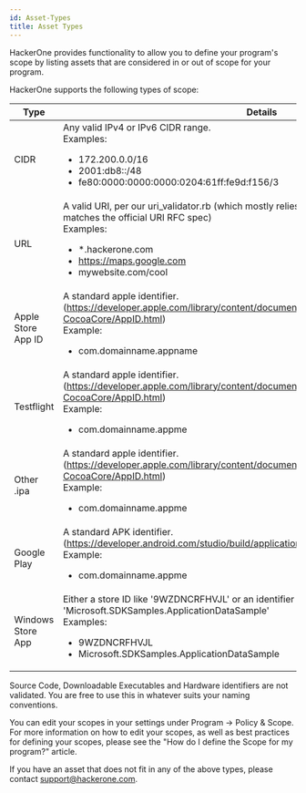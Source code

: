 ```yaml
---
id: Asset-Types
title: Asset Types
---
```

HackerOne provides functionality to allow you to define your program's scope by listing assets that are considered in or out of scope for your program.

HackerOne supports the following types of scope:

Type | Details
----- | ------
CIDR | Any valid IPv4 or IPv6 CIDR range. <br>Examples: <ul><li>172.200.0.0/16</li><li>2001:db8::/48</li><li>fe80:0000:0000:0000:0204:61ff:fe9d:f156/3</li></ul>
URL | A valid URI, per our uri_validator.rb (which mostly relies on the standard ruby libary “uri” and matches the official URI RFC spec) <br>Examples: <ul><li>*.hackerone.com</li><li>https://maps.google.com</li><li>mywebsite.com/cool</li></ul>
Apple Store App ID | A standard apple identifier. <br>(https://developer.apple.com/library/content/documentation/General/Conceptual/DevPedia-CocoaCore/AppID.html) <br>Example: <ul><li>com.domainname.appname</li></ul>
Testflight | A standard apple identifier. <br>(https://developer.apple.com/library/content/documentation/General/Conceptual/DevPedia-CocoaCore/AppID.html) <br>Example: <ul><li>com.domainname.appme</li></ul>
Other .ipa | A standard apple identifier. <br>(https://developer.apple.com/library/content/documentation/General/Conceptual/DevPedia-CocoaCore/AppID.html) <br>Example: <ul><li>com.domainname.appme</li></ul>
Google Play | A standard APK identifier. <br>(https://developer.android.com/studio/build/application-id.html) <br>Example: <ul><li>com.domainname.appme</li></ul>
Windows Store App | Either a store ID like '9WZDNCRFHVJL' or an identifier name like 'Microsoft.SDKSamples.ApplicationDataSample' <br>Examples: <ul><li>9WZDNCRFHVJL</li><li>Microsoft.SDKSamples.ApplicationDataSample</li></ul>

Source Code, Downloadable Executables and Hardware identifiers are not validated. You are free to use this in whatever suits your naming conventions. 

You can edit your scopes in your settings under Program -> Policy & Scope. For more information on how to edit your scopes, as well as best practices for defining your scopes, please see the "How do I define the Scope for my program?" article.

If you have an asset that does not fit in any of the above types, please contact support@hackerone.com. 
